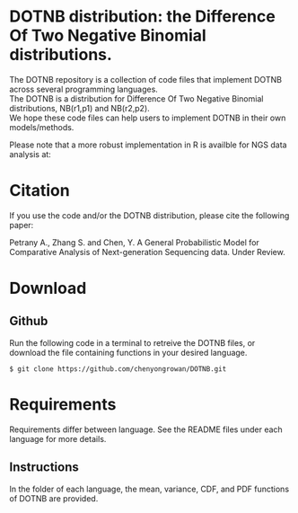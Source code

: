 # DOTNB distribution: the Difference Of Two Negative Binomial distributions.
The DOTNB repository is a collection of code files that implement DOTNB across several programming languages.  
The DOTNB is a distribution for Difference Of Two Negative Binomial distributions, NB(r1,p1) and NB(r2,p2).  
We hope these code files can help users to implement DOTNB in their own models/methods.    

Please note that a more robust implementation in R is availble for NGS data analysis at: 

# Citation
If you use the code and/or the DOTNB distribution, please cite the following paper:

Petrany A., Zhang S. and Chen, Y. A General Probabilistic Model for Comparative Analysis of Next-generation Sequencing data. Under Review.

# Download
## Github
Run the following code in a terminal to retreive the DOTNB files, or download the file containing functions in your desired language.
  ```
  $ git clone https://github.com/chenyongrowan/DOTNB.git
  ```

# Requirements
Requirements differ between language. See the README files under each language for more details.


## Instructions

In the folder of each language, the mean, variance, CDF, and PDF functions of DOTNB are provided.


